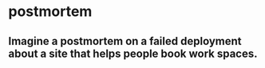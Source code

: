 # postmortem
## Imagine a postmortem on a failed deployment about a site that helps people book work spaces.
